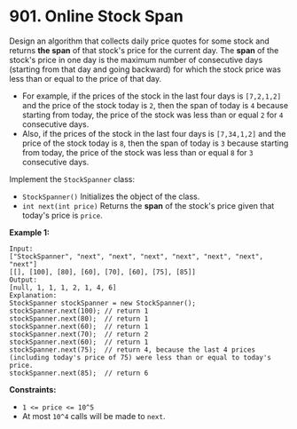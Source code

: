 # 901. Online Stock Span
Design an algorithm that collects daily price quotes for some stock and returns **the span** of that stock's price for the current day. The **span** of the stock's price in one day is the maximum number of consecutive days (starting from that day and going backward) for which the stock price was less than or equal to the price of that day.
- For example, if the prices of the stock in the last four days is `[7,2,1,2]` and the price of the stock today is `2`, then the span of today is `4` because starting from today, the price of the stock was less than or equal `2` for `4` consecutive days.  
- Also, if the prices of the stock in the last four days is `[7,34,1,2]` and the price of the stock today is `8`, then the span of today is `3` because starting from today, the price of the stock was less than or equal `8` for `3` consecutive days.

Implement the `StockSpanner` class:
- `StockSpanner()` Initializes the object of the class.
- `int next(int price)` Returns the **span** of the stock's price given that today's price is `price`.


**Example 1:**
```
Input:
["StockSpanner", "next", "next", "next", "next", "next", "next", "next"]
[[], [100], [80], [60], [70], [60], [75], [85]]
Output:
[null, 1, 1, 1, 2, 1, 4, 6]
Explanation:
StockSpanner stockSpanner = new StockSpanner();
stockSpanner.next(100); // return 1
stockSpanner.next(80);  // return 1
stockSpanner.next(60);  // return 1
stockSpanner.next(70);  // return 2
stockSpanner.next(60);  // return 1
stockSpanner.next(75);  // return 4, because the last 4 prices (including today's price of 75) were less than or equal to today's price.
stockSpanner.next(85);  // return 6
```

**Constraints:**
- `1 <= price <= 10^5`
- At most `10^4` calls will be made to `next`.

